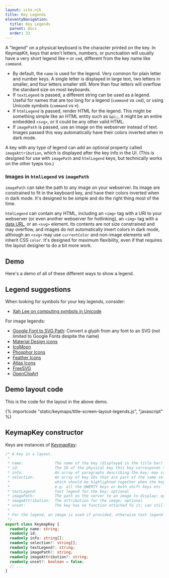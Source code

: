 ```yaml
---
layout: site.njk
title: Key Legends
eleventyNavigation:
  title: Key Legends
  parent: docs
  order: 33
---
```


A "legend" on a physical keyboard is the character printed on the key.
In KeymapKit, keys that aren't letters, numbers, or punctuation
will usually have a very short legend like `⌘` or `cmd`,
different from the key name like `command`.

- By default, the `name` is used for the legend.
  Very common for plain letter and number keys.
  A single letter is displayed in large text,
  two letters in smaller,
  and four letters smaller still.
  More than four letters will overflow the standard size on most keyboards.
- If `textLegend` is passed, a different string can be used as a legend.
  Useful for names that are too long for a legend (`command` vs `cmd`),
  or using Unicode symbols (`command` vs `⌘`).
- If `htmlLegend` is passed, render HTML for the legend.
  This might be something simple like an HTML entity such as `&pi;`,
  it might be an entire embedded `<svg>`,
  or it could be any other valid HTML.
- If `imagePath` is passed, use an image on the webserver instead of text.
  Images passed this way automatically have their colors inverted when in dark mode.

A key with any type of legend can add an optional property called `imageAttribution`,
which is displayed after the key info in the UI.
(This is designed for use with `imagePath` and `htmlLegend` keys,
but technically works on the other tyeps too.)

### Images in `htmlLegend` vs `imagePath`

`imagePath` can take the path to any image on your webserver.
Its image are constrained to fit in the keyboard key,
and have their colors inverted when in dark mode.
It's designed to be simple and do the right thing most of the time.

`htmlLegend` can contain any HTML,
including an `<img>` tag with a URI to your webserver (or even another webserver for hotlinking),
an `<img>` tag with a [data URL](https://developer.mozilla.org/en-US/docs/Web/URI/Reference/Schemes/data),
or an `<svg>` element.
Its contents are not size constrained and may overflow,
and images do not automatically invert colors in dark mode,
although an `<svg>` may use `currentColor` and non-image elements will inherit CSS `color`.
It's designed for maximum flexibility, even if that requires the layout designer to do a bit more work.

## Demo

Here's a demo of all of these different ways to show a legend.

<div id="keymap-container"></div>

<script type="module">
import { KeymapTitleScreenLayoutLegends } from "/KeymapKit/keymaps/title-screen-layout-legends.js";

let keymapUi = document.createElement("keymap-ui");
keymapUi.setAttribute("id", "keymap-title");
keymapUi.setModelsAndMaps([KeymapTitleScreenLayoutLegends]);
keymapUi.setAttribute("keymap-id", "title-screen-map-legends");
keymapUi.setAttribute("query-prefix", "keymap");
let keymapContainer = document.querySelector("#keymap-container")
keymapContainer.appendChild(keymapUi);
</script>

## Legend suggestions

When looking for symbols for your key legends, consider:

- [Xah Lee on computing symbols in Unicode](http://xahlee.info/comp/unicode_computing_symbols.html)

For image legends:

- [Google Font to SVG Path](https://danmarshall.github.io/google-font-to-svg-path/):
  Convert a glyph from any font to an SVG
  (not limited to Google Fonts despite the name)
- [Material Design icons](https://material.io/resources/icons)
- [IcoMoon](https://icomoon.io/)
- [Phosphor Icons](https://phosphoricons.com/)
- [Feather Icons](https://feathericons.com/)
- [Atlas Icons](https://atlasicons.vectopus.com/)
- [FreeSVG](https://freesvg.org)
- [OpenClipArt](https://openclipart.org/)

## Demo layout code

This is the code for the layout in the above demo.

{% importcode "static/keymaps/title-screen-layout-legends.js", "javascript" %}

## KeymapKey constructor

Keys are instances of [KeymapKey](https://github.com/mrled/KeymapKit/blob/master/models/src/lib/Layout.ts):

```typescript
/* A key in a layout.
 *
 * name:              The name of the key (displayed in the title bar)
 * id:                The ID of the physical key this key corresponds to (must be unique)
 * info:              An array of paragraphs describing the key; may contain HTML
 * selection:         An array of key IDs that are part of the same selection group,
 *                    which should be highlighted together when the key is selected,
 *                    e.g. all the QWERTY keys or both shift keys etc
 * textLegend:        Text legend for the key; optional
 * imagePath:         The path on the server to an image to display; optional
 * imageAttribution:  The attribution for the image; optional
 * unset:             The key has no function attached to it; can still contain name/info/selection.
 *
 * For the legend, an image is used if provided, otherwise text legend if provided, otherwise the name.
 */
export class KeymapKey {
  readonly name: string;
  readonly id;
  readonly info: string[];
  readonly selection?: string[];
  readonly textLegend?: string;
  readonly imagePath?: string;
  readonly imageAttribution?: string;
  readonly unset?: boolean = false;
  // ...
}
```
